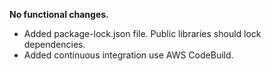 **No functional changes.**

* Added package-lock.json file. Public libraries should lock dependencies.
* Added continuous integration use AWS CodeBuild.